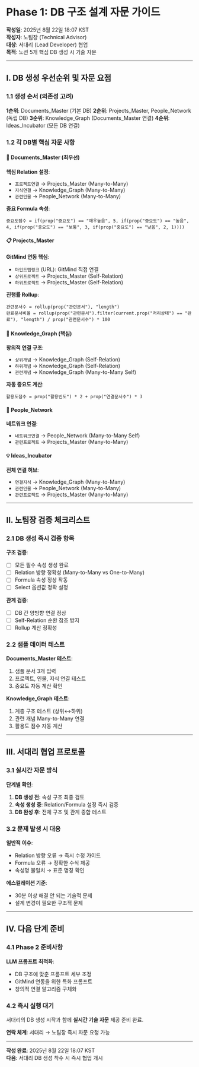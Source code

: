 # Phase 1: DB 구조 설계 자문 가이드

**작성일**: 2025년 8월 22일 18:07 KST  
**작성자**: 노팀장 (Technical Advisor)  
**대상**: 서대리 (Lead Developer) 협업  
**목적**: 노션 5개 핵심 DB 생성 시 기술 자문

---

## I. DB 생성 우선순위 및 자문 요점

### 1.1 생성 순서 (의존성 고려)

**1순위**: Documents_Master (기본 DB)
**2순위**: Projects_Master, People_Network (독립 DB)
**3순위**: Knowledge_Graph (Documents_Master 연결)
**4순위**: Ideas_Incubator (모든 DB 연결)

### 1.2 각 DB별 핵심 자문 사항

#### 📄 Documents_Master (최우선)
**핵심 Relation 설정**:
- `프로젝트연결` → Projects_Master (Many-to-Many)
- `지식연결` → Knowledge_Graph (Many-to-Many)
- `관련인물` → People_Network (Many-to-Many)

**중요 Formula 속성**:
```
중요도점수 = if(prop("중요도") == "매우높음", 5, if(prop("중요도") == "높음", 4, if(prop("중요도") == "보통", 3, if(prop("중요도") == "낮음", 2, 1))))
```

#### 📋 Projects_Master
**GitMind 연동 핵심**:
- `마인드맵링크` (URL): GitMind 직접 연결
- `상위프로젝트` → Projects_Master (Self-Relation)
- `하위프로젝트` → Projects_Master (Self-Relation)

**진행률 Rollup**:
```
관련문서수 = rollup(prop("관련문서"), "length")
완료문서비율 = rollup(prop("관련문서").filter(current.prop("처리상태") == "완료"), "length") / prop("관련문서수") * 100
```

#### 🧠 Knowledge_Graph (핵심)
**창의적 연결 구조**:
- `상위개념` → Knowledge_Graph (Self-Relation)
- `하위개념` → Knowledge_Graph (Self-Relation)  
- `관련개념` → Knowledge_Graph (Many-to-Many Self)

**자동 중요도 계산**:
```
활용도점수 = prop("활용빈도") * 2 + prop("연결문서수") * 3
```

#### 👥 People_Network
**네트워크 연결**:
- `네트워크연결` → People_Network (Many-to-Many Self)
- `관련프로젝트` → Projects_Master (Many-to-Many)

#### 💡 Ideas_Incubator
**전체 연결 허브**:
- `연결지식` → Knowledge_Graph (Many-to-Many)
- `관련인물` → People_Network (Many-to-Many)
- `관련프로젝트` → Projects_Master (Many-to-Many)

---

## II. 노팀장 검증 체크리스트

### 2.1 DB 생성 즉시 검증 항목

**구조 검증**:
- [ ] 모든 필수 속성 생성 완료
- [ ] Relation 방향 정확성 (Many-to-Many vs One-to-Many)
- [ ] Formula 속성 정상 작동
- [ ] Select 옵션값 정확 설정

**관계 검증**:
- [ ] DB 간 양방향 연결 정상
- [ ] Self-Relation 순환 참조 방지
- [ ] Rollup 계산 정확성

### 2.2 샘플 데이터 테스트

**Documents_Master 테스트**:
1. 샘플 문서 3개 입력
2. 프로젝트, 인물, 지식 연결 테스트
3. 중요도 자동 계산 확인

**Knowledge_Graph 테스트**:
1. 계층 구조 테스트 (상위↔하위)
2. 관련 개념 Many-to-Many 연결
3. 활용도 점수 자동 계산

---

## III. 서대리 협업 프로토콜

### 3.1 실시간 자문 방식

**단계별 확인**:
1. **DB 생성 전**: 속성 구조 최종 검토
2. **속성 생성 중**: Relation/Formula 설정 즉시 검증
3. **DB 완성 후**: 전체 구조 및 관계 종합 테스트

### 3.2 문제 발생 시 대응

**일반적 이슈**:
- Relation 방향 오류 → 즉시 수정 가이드
- Formula 오류 → 정확한 수식 제공
- 속성명 불일치 → 표준 명칭 확인

**에스컬레이션 기준**:
- 30분 이상 해결 안 되는 기술적 문제
- 설계 변경이 필요한 구조적 문제

---

## IV. 다음 단계 준비

### 4.1 Phase 2 준비사항

**LLM 프롬프트 최적화**:
- DB 구조에 맞춘 프롬프트 세부 조정
- GitMind 연동을 위한 특화 프롬프트
- 창의적 연결 알고리즘 구체화

### 4.2 즉시 실행 대기

서대리의 DB 생성 시작과 함께 **실시간 기술 자문** 제공 준비 완료.

**연락 체계**: 서대리 → 노팀장 즉시 자문 요청 가능

---

**작성 완료**: 2025년 8월 22일 18:07 KST  
**다음**: 서대리 DB 생성 착수 시 즉시 협업 개시